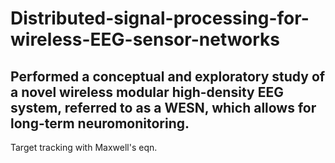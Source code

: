 # Distributed-signal-processing-for-wireless-EEG-sensor-networks
Performed a conceptual and exploratory study of a novel wireless modular high-density EEG system, referred to as a WESN, which allows for long-term neuromonitoring.
--------------------------------------------------------------------------------------------------------------------------------------------------------------------

Target tracking with Maxwell's eqn.
